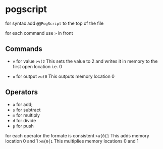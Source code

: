 # pogscript

for syntax add `@@PogScript` to the top of the file

for each command use `>` in front

## Commands
* `v` for value
`>v(2` This sets the value to 2 and writes it in memory to the first open location i.e. 0

* `o` for output
`>o(0` This outputs memory location 0

## Operators
* `a` for add;
* `s` for subtract
* `m` for multiply
* `d` for divide
* `p` for push

for each operator the formate is consistent 
`>a{0{1`
This adds memory location 0 and 1
`>m{0{1`
This multiplies memory locations 0 and 1 
